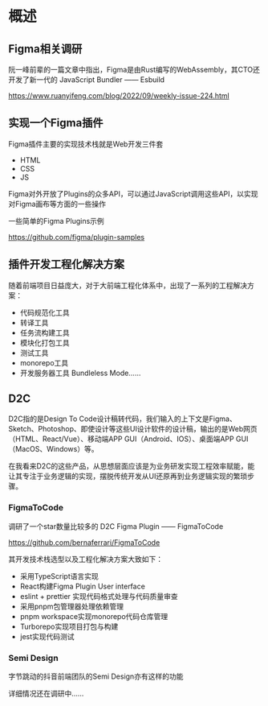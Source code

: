 # 概述
## Figma相关调研
阮一峰前辈的一篇文章中指出，Figma是由Rust编写的WebAssembly，其CTO还开发了新一代的 JavaScript Bundler —— Esbuild

https://www.ruanyifeng.com/blog/2022/09/weekly-issue-224.html

## 实现一个Figma插件
Figma插件主要的实现技术栈就是Web开发三件套
- HTML
- CSS
- JS

Figma对外开放了Plugins的众多API，可以通过JavaScript调用这些API，以实现对Figma画布等方面的一些操作

一些简单的Figma Plugins示例

https://github.com/figma/plugin-samples

## 插件开发工程化解决方案
随着前端项目日益庞大，对于大前端工程化体系中，出现了一系列的工程解决方案：
- 代码规范化工具
- 转译工具
- 任务流构建工具
- 模块化打包工具
- 测试工具
- monorepo工具
- 开发服务器工具 Bundleless Mode……

## D2C
D2C指的是Design To Code设计稿转代码，我们输入的上下文是Figma、Sketch、Photoshop、即使设计等这些UI设计软件的设计稿，输出的是Web网页（HTML、React/Vue）、移动端APP GUI（Android、IOS）、桌面端APP GUI（MacOS、Windows）等。

在我看来D2C的这些产品，从思想层面应该是为业务研发实现工程效率赋能，能让其专注于业务逻辑的实现，摆脱传统开发从UI还原再到业务逻辑实现的繁琐步骤。

### FigmaToCode
调研了一个star数量比较多的 D2C Figma Plugin —— FigmaToCode

https://github.com/bernaferrari/FigmaToCode

其开发技术栈选型以及工程化解决方案大致如下：
- 采用TypeScript语言实现
- React构建Figma Plugin User interface
- eslint + prettier 实现代码格式处理与代码质量审查
- 采用pnpm包管理器处理依赖管理
- pnpm workspace实现monorepo代码仓库管理
- Turborepo实现项目打包与构建
- jest实现代码测试

### Semi Design
字节跳动的抖音前端团队的Semi Design亦有这样的功能

详细情况还在调研中……